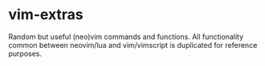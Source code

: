 # vim-extras

Random but useful (neo)vim commands and functions.
All functionality common between neovim/lua and
vim/vimscript is duplicated for reference purposes.
